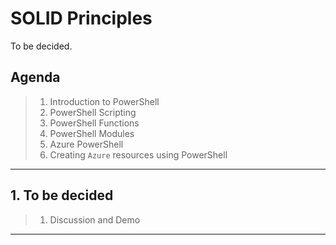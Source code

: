 # SOLID Principles

To be decided.

## Agenda

> 1. Introduction to PowerShell
> 1. PowerShell Scripting
> 1. PowerShell Functions
> 1. PowerShell Modules
> 1. Azure PowerShell
> 1. Creating `Azure` resources using PowerShell

---

## 1. To be decided

> 1. Discussion and Demo

---
